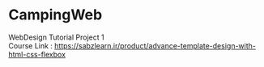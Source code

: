 # CampingWeb
WebDesign Tutorial Project 1 </br>
Course Link : https://sabzlearn.ir/product/advance-template-design-with-html-css-flexbox
